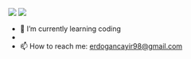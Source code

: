 

![](https://media3.giphy.com/media/jRvs5IPABac6uoZvn1/giphy.gif)
![](https://c.tenor.com/srbYdsNYPJoAAAAC/fener-fenerbahce.gif)
- 🌱 I’m currently learning coding
- 
- 📫 How to reach me: erdogancayir98@gmail.com
